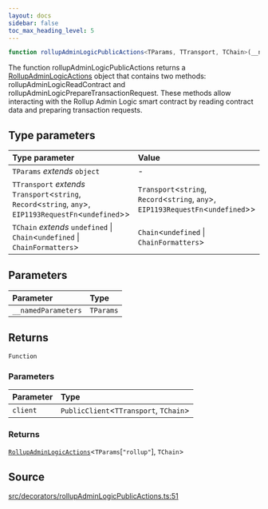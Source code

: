 ```yaml
---
layout: docs
sidebar: false
toc_max_heading_level: 5
---
```


```ts
function rollupAdminLogicPublicActions<TParams, TTransport, TChain>(__namedParameters: TParams): (client: PublicClient<TTransport, TChain>) => RollupAdminLogicActions<TParams["rollup"], TChain>
```

The function rollupAdminLogicPublicActions returns a [RollupAdminLogicActions](../type-aliases/RollupAdminLogicActions.md) object that contains two methods:
rollupAdminLogicReadContract and rollupAdminLogicPrepareTransactionRequest.
These methods allow interacting with the Rollup Admin Logic smart contract by
reading contract data and preparing transaction requests.

## Type parameters

| Type parameter | Value |
| :------ | :------ |
| `TParams` *extends* `object` | - |
| `TTransport` *extends* `Transport`\<`string`, `Record`\<`string`, `any`\>, `EIP1193RequestFn`\<`undefined`\>\> | `Transport`\<`string`, `Record`\<`string`, `any`\>, `EIP1193RequestFn`\<`undefined`\>\> |
| `TChain` *extends* `undefined` \| `Chain`\<`undefined` \| `ChainFormatters`\> | `Chain`\<`undefined` \| `ChainFormatters`\> |

## Parameters

| Parameter | Type |
| :------ | :------ |
| `__namedParameters` | `TParams` |

## Returns

`Function`

### Parameters

| Parameter | Type |
| :------ | :------ |
| `client` | `PublicClient`\<`TTransport`, `TChain`\> |

### Returns

[`RollupAdminLogicActions`](../type-aliases/RollupAdminLogicActions.md)\<`TParams`\[`"rollup"`\], `TChain`\>

## Source

[src/decorators/rollupAdminLogicPublicActions.ts:51](https://github.com/OffchainLabs/arbitrum-orbit-sdk/blob/9d5595a042e42f7d6b9af10a84816c98ea30f330/src/decorators/rollupAdminLogicPublicActions.ts#L51)
